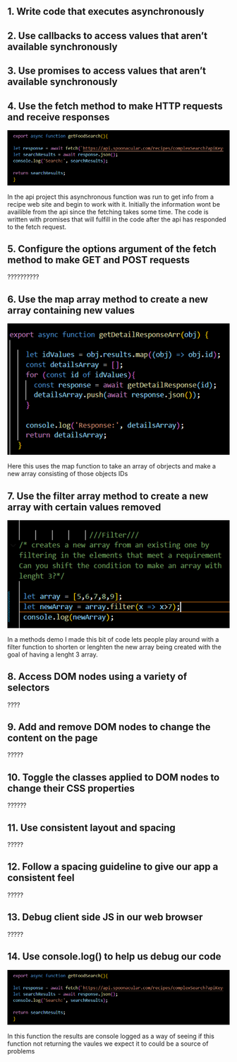 ## 1. Write code that executes asynchronously
## 2. Use callbacks to access values that aren’t available synchronously
## 3. Use promises to access values that aren’t available synchronously
## 4. Use the fetch method to make HTTP requests and receive responses
![Screenshot of a async function containg a fetch request and a console.log to help find errors](/photos/aync-fetch.png)

In the api project this asynchronous function was run to get info from a recipe web site and begin to work with it. Initially the information wont be availible from the api since the fetching takes some time. The code is written with promises that will fulfill in the code after the api has responded to the fetch request.
## 5. Configure the options argument of the fetch method to make GET and POST requests
??????????
## 6. Use the map array method to create a new array containing new values
![Screenshot of a map method being used to make a new array using the ID's of an array of objects](/photos/map.png)

Here this uses the map function to take an array of obrjects and make a new array consisting of those objects IDs
## 7. Use the filter array method to create a new array with certain values removed
![Screenshot of a demo of the filter method prompting users to make it create a certian length array](/photos/filter.png)

In a methods demo I made this bit of code lets people play around with a filter function to shorten or lenghten the new array being created with the goal of having a lenght 3 array.
## 8. Access DOM nodes using a variety of selectors
????
## 9. Add and remove DOM nodes to change the content on the page
?????
## 10. Toggle the classes applied to DOM nodes to change their CSS properties
??????
## 11. Use consistent layout and spacing
?????
## 12. Follow a spacing guideline to give our app a consistent feel
?????
## 13. Debug client side JS in our web browser
?????
## 14. Use console.log() to help us debug our code
![Screenshot of a async function containg a fetch request and a console.log to help find errors](/photos/aync-fetch.png)

In this function the results are console logged as a way of seeing if this function not returning the vaules we expect it to could be a source of problems
